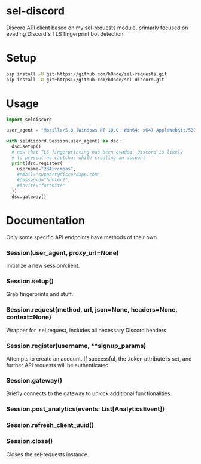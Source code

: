 # sel-discord
Discord API client based on my [sel-requests](https://github.com/h0nde/sel-requests) module, primarly focused on evading Discord's TLS fingerprint bot detection.

# Setup
```bash
pip install -U git+https://github.com/h0nde/sel-requests.git
pip install -U git+https://github.com/h0nde/sel-discord.git
```

# Usage
```python
import seldiscord

user_agent = "Mozilla/5.0 (Windows NT 10.0; Win64; x64) AppleWebKit/537.36 (KHTML, like Gecko) Chrome/86.0.4240.198 Safari/537.36"

with seldiscord.Session(user_agent) as dsc:
  dsc.setup()
  # now that TLS fingerprinting has been evaded, Discord is likely
  # to present no captchas while creating an account
  print(dsc.register(
    username="234ixcmoas",
    #email="support@discordapp.com",
    #password="hunter2",
    #invite="fortnite"
  ))
  dsc.gateway()
```

# Documentation
Only some specific API endpoints have methods of their own.

### Session(user_agent, proxy_url=None)
Initialize a new session/client.

### Session.setup()
Grab fingerprints and stuff.

### Session.request(method, url, json=None, headers=None, context=None)
Wrapper for .sel.request, includes all necessary Discord headers.

### Session.register(username, **signup_params)
Attempts to create an account. If successful, the .token attribute is set, and further API requests will be authenticated.

### Session.gateway()
Briefly connects to the gateway to unlock additional functionalities.

### Session.post_analytics(events: List[AnalyticsEvent])

### Session.refresh_client_uuid()

### Session.close()
Closes the sel-requests instance.
